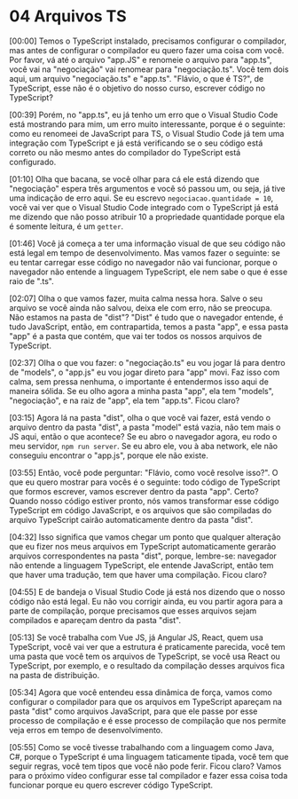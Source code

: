 # 04 Arquivos TS

[00:00] Temos o TypeScript instalado, precisamos configurar o compilador, mas antes de configurar o compilador eu quero fazer uma coisa com você. Por favor, vá até o arquivo "app.JS" e renomeie o arquivo para "app.ts", você vai na "negociação" vai renomear para "negociação.ts". Você tem dois aqui, um arquivo "negociação.ts" e "app.ts". "Flávio, o que é TS?", de TypeScript, esse não é o objetivo do nosso curso, escrever código no TypeScript?

[00:39] Porém, no "app.ts", eu já tenho um erro que o Visual Studio Code está mostrando para mim, um erro muito interessante, porque é o seguinte: como eu renomeei de JavaScript para TS, o Visual Studio Code já tem uma integração com TypeScript e já está verificando se o seu código está correto ou não mesmo antes do compilador do TypeScript está configurado.

[01:10] Olha que bacana, se você olhar para cá ele está dizendo que "negociação" espera três argumentos e você só passou um, ou seja, já tive uma indicação de erro aqui. Se eu escrevo `negociacao.quantidade = 10`, você vai ver que o Visual Studio Code integrado com o TypeScript já está me dizendo que não posso atribuir 10 a propriedade quantidade porque ela é somente leitura, é um `getter`.

[01:46] Você já começa a ter uma informação visual de que seu código não está legal em tempo de desenvolvimento. Mas vamos fazer o seguinte: se eu tentar carregar esse código no navegador não vai funcionar, porque o navegador não entende a linguagem TypeScript, ele nem sabe o que é esse raio de ".ts".

[02:07] Olha o que vamos fazer, muita calma nessa hora. Salve o seu arquivo se você ainda não salvou, deixa ele com erro, não se preocupa. Não estamos na pasta de "dist"? "Dist" é tudo que o navegador entende, é tudo JavaScript, então, em contrapartida, temos a pasta "app", e essa pasta "app" é a pasta que contém, que vai ter todos os nossos arquivos de TypeScript.

[02:37] Olha o que vou fazer: o "negociação.ts" eu vou jogar lá para dentro de "models", o "app.js" eu vou jogar direto para "app" movi. Faz isso com calma, sem pressa nenhuma, o importante é entendermos isso aqui de maneira sólida. Se eu olho agora a minha pasta "app", ela tem "models", "negociação", e na raiz de "app", ela tem "app.ts". Ficou claro?

[03:15] Agora lá na pasta "dist", olha o que você vai fazer, está vendo o arquivo dentro da pasta "dist", a pasta "model" está vazia, não tem mais o JS aqui, então o que acontece? Se eu abro o navegador agora, eu rodo o meu servidor, `npm run server`. Se eu abro ele, vou à aba network, ele não conseguiu encontrar o "app.js", porque ele não existe.

[03:55] Então, você pode perguntar: "Flávio, como você resolve isso?". O que eu quero mostrar para vocês é o seguinte: todo código de TypeScript que formos escrever, vamos escrever dentro da pasta "app". Certo? Quando nosso código estiver pronto, nós vamos transformar esse código TypeScript em código JavaScript, e os arquivos que são compiladas do arquivo TypeScript cairão automaticamente dentro da pasta "dist".

[04:32] Isso significa que vamos chegar um ponto que qualquer alteração que eu fizer nos meus arquivos em TypeScript automaticamente gerarão arquivos correspondentes na pasta "dist", porque, lembre-se: navegador não entende a linguagem TypeScript, ele entende JavaScript, então tem que haver uma tradução, tem que haver uma compilação. Ficou claro?

[04:55] E de bandeja o Visual Studio Code já está nos dizendo que o nosso código não está legal. Eu não vou corrigir ainda, eu vou partir agora para a parte de compilação, porque precisamos que esses arquivos sejam compilados e apareçam dentro da pasta "dist".

[05:13] Se você trabalha com Vue JS, já Angular JS, React, quem usa TypeScript, você vai ver que a estrutura é praticamente parecida, você tem uma pasta que você tem os arquivos de TypeScript, se você usa React ou TypeScript, por exemplo, e o resultado da compilação desses arquivos fica na pasta de distribuição.

[05:34] Agora que você entendeu essa dinâmica de força, vamos como configurar o compilador para que os arquivos em TypeScript apareçam na pasta "dist" como arquivos JavaScript, para que ele passe por esse processo de compilação e é esse processo de compilação que nos permite veja erros em tempo de desenvolvimento.

[05:55] Como se você tivesse trabalhando com a linguagem como Java, C#, porque o TypeScript é uma linguagem taticamente tipada, você tem que seguir regras, você tem tipos que você não pode ferir. Ficou claro? Vamos para o próximo vídeo configurar esse tal compilador e fazer essa coisa toda funcionar porque eu quero escrever código TypeScript.


